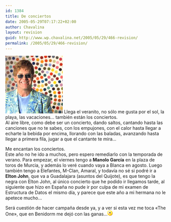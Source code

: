 ```yaml
---
id: 1384
title: De conciertos
date: 2005-05-29T07:17:22+02:00
author: Chavalina
layout: revision
guid: http://www.wp.chavalina.net/2005/05/29/466-revision/
permalink: /2005/05/29/466-revision/
---
```

<img class="imgizqda" src="/imagenes/fotos/elton-spots.jpg" alt="Elton John" /> Llega el veranito, no sólo me gusta por el sol, la playa, las vacaciones… también están los conciertos.  
Al aire libre, como debe ser un concierto, dando saltos, cantando hasta las canciones que no te sabes, con los empujones, con el calor hasta llegar a echarte la bebida por encima, llorando con las baladas, avanzando hasta llegar a primera fila, jugar a que el cantante te mira…

Me encantan los conciertos.  
Este a&ntilde;o no he ido a muchos, pero espero remediarlo con la temporada de verano. Para empezar, el viernes tengo a **Manolo Garc&iacute;a** en la plaza de toros de Murcia, y además lo veré cuando vaya a Blanca en agosto. Luego también tengo a Elefantes, M-Clan, Amaral, y todav&iacute;a no sé si podré ir a **Elton John**, que va a Guadalajara (asuntos del Quijote), es que tengo la negra con Elton John, al &uacute;nico concierto que he podido ir llegamos tarde, al siguiente que hizo en Espa&ntilde;a no pude ir por culpa de mi examen de Estructura de Datos el mismo d&iacute;a, y parece que este a&ntilde;o a mi hermana no le apetece mucho…

Será cuestión de hacer campa&ntilde;a desde ya, y a ver si esta vez me toca «The One», que en Benidorm me dejó con las ganas…![emo](/imagenes/emoticonos/triste.gif)